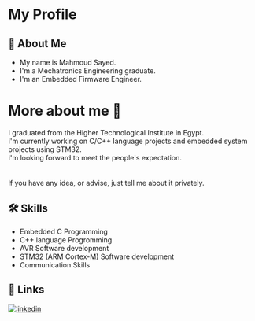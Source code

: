 
# My Profile



## 🚀 About Me
- My name is Mahmoud Sayed.
- I'm a Mechatronics Engineering graduate.
- I'm an Embedded Firmware Engineer.


# More about me 👋
I graduated from the Higher Technological Institute in Egypt.\
I'm currently working on C/C++ language projects and embedded system projects using STM32.\
I'm looking forward to meet the people's expectation.\
\
\
If you have any idea, or advise, just tell me about it privately.


## 🛠 Skills
- Embedded C Programming
- C++ language Progromming
- AVR Software development
- STM32 (ARM Cortex-M) Software development
- Communication Skills


## 🔗 Links
[![linkedin](https://img.shields.io/badge/linkedin-0A66C2?style=for-the-badge&logo=linkedin&logoColor=white)](https://www.linkedin.com/in/mahmoud-sayed-46a25021a/)



